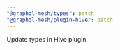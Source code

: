 ```yaml
---
"@graphql-mesh/types": patch
"@graphql-mesh/plugin-hive": patch
---
```


Update types in Hive plugin

